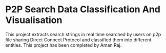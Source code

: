 # P2P Search Data Classification And Visualisation

This project extracts search strings in real time searched by users on p2p file sharing Direct Connect Protocol and classified them into different entities.
This project has been completed by Aman Raj.
